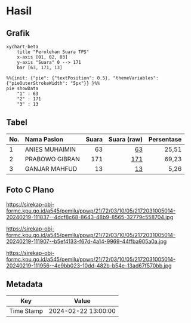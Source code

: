 # Hasil

## Grafik

```mermaid
xychart-beta
    title "Perolehan Suara TPS"
    x-axis [01, 02, 03]
    y-axis "Suara" 0 --> 171
    bar [63, 171, 13]
```

```mermaid
%%{init: {"pie": {"textPosition": 0.5}, "themeVariables": {"pieOuterStrokeWidth": "5px"}} }%%
pie showData
    "1" : 63
    "2" : 171
    "3" : 13
```

## Tabel

| No. | Nama Paslon    | Suara | Suara (raw) | Persentase |
|:--- |:-------------- | -----:| -----------:| ----------:|
| 1   | ANIES MUHAIMIN | 63    | [63][p-1]   | 25,51      |
| 2   | PRABOWO GIBRAN | 171   | [171][p-2]  | 69,23      |
| 3   | GANJAR MAHFUD  | 13    | [13][p-3]   | 5,26       |


[p-1]: https://github.com/gigit-pemilu/pemilu-2024-21-kepulauan-riau/blob/main/pilpres/hitung-suara/sub/21-kepulauan-riau/sub/72-kota-tanjung-pinang/sub/03-tanjung-pinang-kota/sub/1005-kampung-bugis/sub/014-tps/sub/paslon-1.txt
[p-2]: https://github.com/gigit-pemilu/pemilu-2024-21-kepulauan-riau/blob/main/pilpres/hitung-suara/sub/21-kepulauan-riau/sub/72-kota-tanjung-pinang/sub/03-tanjung-pinang-kota/sub/1005-kampung-bugis/sub/014-tps/sub/paslon-2.txt
[p-3]: https://github.com/gigit-pemilu/pemilu-2024-21-kepulauan-riau/blob/main/pilpres/hitung-suara/sub/21-kepulauan-riau/sub/72-kota-tanjung-pinang/sub/03-tanjung-pinang-kota/sub/1005-kampung-bugis/sub/014-tps/sub/paslon-3.txt

## Foto C Plano

https://sirekap-obj-formc.kpu.go.id/a545/pemilu/ppwp/21/72/03/10/05/2172031005014-20240219-111837--4dcf8c68-8643-48b9-8565-32779c558704.jpg

https://sirekap-obj-formc.kpu.go.id/a545/pemilu/ppwp/21/72/03/10/05/2172031005014-20240219-111907--b5ef4133-f67d-4a14-9969-44ffba905a0a.jpg

https://sirekap-obj-formc.kpu.go.id/a545/pemilu/ppwp/21/72/03/10/05/2172031005014-20240219-111956--4e9bb023-10dd-482b-b54e-13ad67f570bb.jpg


## Metadata

| Key        | Value               |
| ---------- | ------------------- |
| Time Stamp | 2024-02-22 13:00:00 |



